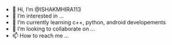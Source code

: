 - 👋 Hi, I’m @ISHAKMHIRA113
- 👀 I’m interested in ...
- 🌱 I’m currently learning c++, python, android developements
- 💞️ I’m looking to collaborate on ...
- 📫 How to reach me ...

<!---
ISHAKMHIRA113/ISHAKMHIRA113 is a ✨ special ✨ repository because its `README.md` (this file) appears on your GitHub profile.
You can click the Preview link to take a look at your changes.
--->
